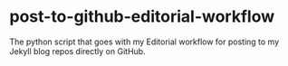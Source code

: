 # post-to-github-editorial-workflow
The python script that goes with my Editorial workflow for posting to my Jekyll blog repos directly on GitHub.
